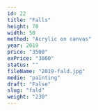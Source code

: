 ```yaml
---
id: 22
title: "Falls"
height: 70
width: 50
method: "Acrylic on canvas"
year: 2019
price: "3500"
exPrice: "3000"
status: ""
fileName: "2019-fald.jpg"
medie: "painting"
draft: "False"
slug: "fald"
weight: "230"
---
```

